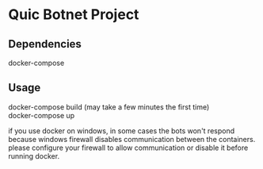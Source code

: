 # Quic Botnet Project

## Dependencies

docker-compose

## Usage

docker-compose build (may take a few minutes the first time)  
docker-compose up 

if you use docker on windows, in some cases the bots won't respond because windows firewall disables communication between the containers.
please configure your firewall to allow communication or disable it before running docker.
